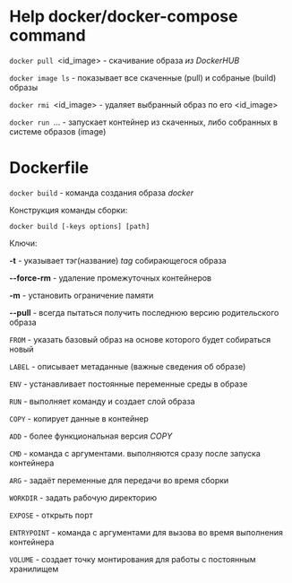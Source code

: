 # Help docker/docker-compose command


`docker pull `<id_image> - скачивание образа _из DockerHUB_

`docker image ls` - показывает все скаченные (pull) и собраные (build) образы

`docker rmi `<id_image> - удаляет выбранный образ по его <id_image>

`docker run `... - запускает контейнер из скаченных, либо собранных в системе образов (image)

# Dockerfile

`docker build` - команда создания образа _docker_

Конструкция команды сборки:

`docker build [-keys options] [path]`

Ключи:

**-t** - указывает тэг(название) _tag_ собирающегося образа

**--force-rm** - удаление промежуточных контейнеров

**-m** - установить ограничение памяти

**--pull** - всегда пытаться получить последнюю версию родительского образа



`FROM` - указать базовый образ на основе которого будет собираться новый

`LABEL` - описывает метаданные (важные сведения об образе)

`ENV` - устанавливает постоянные переменные среды в образе

`RUN` - выполняет команду и создает слой образа

`COPY` - копирует данные в контейнер

`ADD` - более функциональная версия _COPY_

`CMD` - команда с аргументами. выполняются сразу после запуска контейнера

`ARG` - задаёт переменные для передачи во время сборки

`WORKDIR` - задать рабочую директорию

`EXPOSE` - открыть порт

`ENTRYPOINT` - команда с аргументами для вызова во время выполнения контейнера

`VOLUME` - создает точку монтирования для работы с постоянным хранилищем

